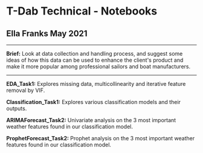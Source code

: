 # T-Dab Technical - Notebooks
## Ella Franks May 2021

--- 

**Brief:** Look at data collection and handling process, and suggest some ideas of how this data can be used to enhance the client's product and make it more popular among professional sailors and boat manufacturers. 


---

**EDA_Task1:** Explores missing data, multicollinearity and iterative feature removal by VIF. 


**Classification_Task1:** Explores various classification models and their outputs. 


**ARIMAForecast_Task2:** Univariate analysis on the 3 most important weather features found in our classification model. 


**ProphetForecast_Task2:** Prophet analysis on the 3 most important weather features found in our classification model. 



